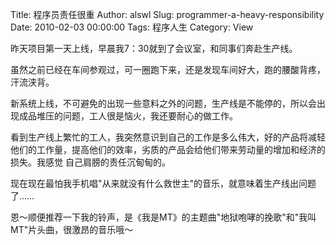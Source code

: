 Title: 程序员责任很重
Author: alswl
Slug: programmer-a-heavy-responsibility
Date: 2010-02-03 00:00:00
Tags: 程序人生
Category: View

昨天项目第一天上线，早晨我7：30就到了会议室，和同事们奔赴生产线。

虽然之前已经在车间参观过，可一圈跑下来，还是发现车间好大，跑的腰酸背疼，汗流浃背。

新系统上线，不可避免的出现一些意料之外的问题，生产线是不能停的，所以会出现成品堆压的问题，工人很是恼火，我还要耐心的做工作。

看到生产线上繁忙的工人，我突然意识到自己的工作是多么伟大，好的产品将减轻他们的工作量，提高他们的效率，劣质的产品会给他们带来劳动量的增加和经济的损失。我感觉
自己肩膀的责任沉甸甸的。

现在现在最怕我手机唱"从来就没有什么救世主"的音乐，就意味着生产线出问题了……

恩～顺便推荐一下我的铃声，是《我是MT》的主题曲"地狱咆哮的挽歌"和"我叫MT"片头曲，很激昂的音乐哦～


